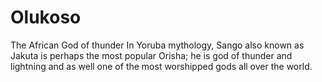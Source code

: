 # Olukoso
The African God of thunder
In Yoruba mythology, Sango also known as Jakuta is perhaps the most popular Orisha; he is god of thunder and lightning and as well one of the most worshipped gods all over the world.


